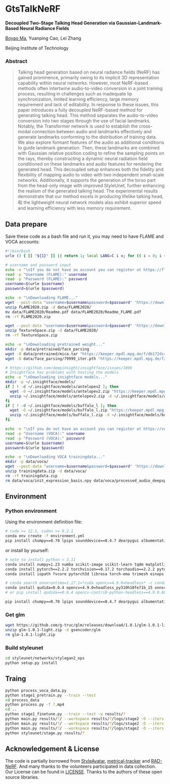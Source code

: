 # GtsTalkNeRF
**Decoupled Two-Stage Talking Head Generation via Gaussian-Landmark-Based Neural Radiance Fields**

[Boyao Ma](boyaoma@bit.edu.cn), Yuanping Cao, Lei Zhang

Beijing Institute of Technology

### Abstract
>Talking head generation based on neural radiance fields (NeRF) has gained prominence, primarily owing to its implicit 3D representation capability within neural networks. However, most NeRF-based methods often intertwine audio-to-video conversion in a joint training process, resulting in challenges such as inadequate lip synchronization, limited learning efficiency, large memory requirement and lack of editability. In response to these issues, this paper introduces a fully decoupled NeRF-based method for generating talking head. This method separates the audio-to-video conversion into two stages through the use of facial landmarks.
Notably, the Transformer network is used to establish the cross-modal connection between audio and landmarks effectively and generate landmarks conforming to the distribution of training data. We also explore formant features of the audio as additional conditions to guide landmark generation.
Then, these landmarks are combined with Gaussian relative position coding to refine the sampling points on the rays, thereby constructing a dynamic neural radiation field conditioned on these landmarks and audio features for rendering the generated head.
This decoupled setup enhances both the fidelity and flexibility of mapping audio to video with two independent small-scale networks. Additionally, it supports the generation of the torso part from the head-only image with improved StyleUnet, further enhancing the realism of the generated talking head. 
The experimental results demonstrate that our method excels in producing lifelike talking head, 和 the lightweight neural network models also exhibit superior speed and learning efficiency with less memory requirement.

## Data prepare

Save these code as a bash file and run it, you may need to have FLAME and VOCA accounts:
```bash
#!/bin/bash
urle () { [[ "${1}" ]] || return 1; local LANG=C i x; for (( i = 0; i < ${#1}; i++ )); do x="${1:i:1}"; [[ "${x}" == [a-zA-Z0-9.~-] ]] && echo -n "${x}" || printf '%%%02X' "'${x}"; done; echo; }

# username and password input
echo -e "\nIf you do not have an account you can register at https://flame.is.tue.mpg.de/ following the installation instruction."
read -p "Username (FLAME):" username
read -p "Password (FLAME):" password
username=$(urle $username)
password=$(urle $password)

echo -e "\nDownloading FLAME..."
wget --post-data "username=$username&password=$password" 'https://download.is.tue.mpg.de/download.php?domain=flame&sfile=FLAME2020.zip&resume=1' -O './FLAME2020.zip' --no-check-certificate -c
unzip FLAME2020.zip -d data/FLAME2020/
mv data/FLAME2020/Readme.pdf data/FLAME2020/Readme_FLAME.pdf
rm -rf FLAME2020.zip

wget --post-data "username=$username&password=$password" 'https://download.is.tue.mpg.de/download.php?domain=flame&sfile=TextureSpace.zip&resume=1' -O './TextureSpace.zip' --no-check-certificate -c
unzip TextureSpace.zip -d data/FLAME2020/
rm -rf TextureSpace.zip

echo -e "\nDownloading pretrained weight..."
mkdir -p data/pretrained/face_parsing
wget -O data/pretrained/mica.tar "https://keeper.mpdl.mpg.de/f/db172dc4bd4f4c0f96de/?dl=1"
wget -O data/face_parsing/79999_iter.pth "https://keeper.mpdl.mpg.de/f/a3c400dc55b84b10a7d1/?dl=1"

# https://github.com/deepinsight/insightface/issues/1896
# Insightface has problems with hosting the models
echo -e "\nDownloading insightface models..."
mkdir -p ~/.insightface/models/
if [ ! -d ~/.insightface/models/antelopev2 ]; then
  wget -O ~/.insightface/models/antelopev2.zip "https://keeper.mpdl.mpg.de/f/2d58b7fed5a74cb5be83/?dl=1"
  unzip ~/.insightface/models/antelopev2.zip -d ~/.insightface/models/antelopev2
fi
if [ ! -d ~/.insightface/models/buffalo_l ]; then
  wget -O ~/.insightface/models/buffalo_l.zip "https://keeper.mpdl.mpg.de/f/8faabd353cfc457fa5c5/?dl=1"
  unzip ~/.insightface/models/buffalo_l.zip -d ~/.insightface/models/buffalo_l
fi

echo -e "\nIf you do not have an account you can register at https://voca.is.tue.mpg.de/ following the installation instruction."
read -p "Username (VOCA):" username
read -p "Password (VOCA):" password
username=$(urle $username)
password=$(urle $password)

echo -e "\nDownloading VOCA trainingdata..."
mkdir -p data/voca/
wget --post-data "username=$username&password=$password" 'https://download.is.tue.mpg.de/download.php?domain=voca&sfile=trainingdata.zip&resume=1' -O './trainingdata.zip' --no-check-certificate -c
unzip trainingdata.zip -d data/voca/
rm -rf trainingdata.zip
rm data/voca/init_expression_basis.npy data/voca/processed_audio_deepspeech.pkl data/voca/readme.pdf
```

## Environment

### Python environment
Using the environment definition file:
```bash
# cuda >= 12.1, cudnn >= 9.2.1
conda env create -f environment.yml
pip install chumpy==0.70 lpips sounddevice==0.4.7 dearpygui albumentations==1.3.1 face-alignment insightface==0.7.2 mediapipe==0.10.10 --no-deps
```
or install by yourself:
```bash
# note to install python < 3.11
conda install numpy=1.23 numba scikit-image scikit-learn tqdm matplotlib tensorboard ninja rich cython onnx prettytable==3.5.0 loguru fsspec attrs onnxruntime==1.17.1 -y
conda install pytorch==2.2.2 torchvision==0.17.2 torchaudio==2.2.2 pytorch-cuda=12.1 -c pytorch -c nvidia -y
conda install iopath fvcore pytorch3d librosa torch-ema trimesh einops imageio-ffmpeg easydict -c conda-forge -c pytorch3d -y

# conda search onnxruntime=1.17.1=*cuda opencv=4.9.0=headless* -c conda-forge
conda install qudida=0.0.4 opencv=4.9.0=headless_py310h18fe71b_15 onnxruntime=1.17.1=py310hf79c3c9_201_cuda -c conda-forge -y
# or pip install qudida==0.0.4 opencv-contrib-python-headless==4.9.0.80 onnxruntime-gpu==1.17.1 --no-deps

pip install chumpy==0.70 lpips sounddevice==0.4.7 dearpygui albumentations==1.3.1 face-alignment insightface==0.7.2 mediapipe==0.10.10 --no-deps
```
### Get glm
```bash
wget https://github.com/g-truc/glm/releases/download/1.0.1/glm-1.0.1-light.zip
unzip glm-1.0.1-light.zip -d gsencoder/glm
rm glm-1.0.1-light.zip
```

### Build styleunet
```bash
cd styleunet/networks/stylegan2_ops
python setup.py install
```

## Traing

```bash
python process_voca_data.py
python stage1_pretrain.py --train --test
cd process_data
python process.py -f ?.mp4
cd ..
python stage1_finetune.py --train --test -w results/?
python main.py results/?/ --workspace results/?/logs/stage2 -O --iters 50000
python main.py results/?/ --workspace results/?/logs/stage2 -O --iters 20000 --finetune_eyes
python main.py results/?/ --workspace results/?/logs/stage2 -O --iters 40000 --finetune_lips
python styleunet/stage.py results/?
```

## Acknowledgement & License
The code is partially borrowed from [StyleAvatar](https://github.com/LizhenWangT/StyleAvatar), [metrical-tracker](https://github.com/Zielon/metrical-tracker) and [RAD-NeRF](https://github.com/ashawkey/RAD-NeRF). And many thanks to the volunteers participated in data collection. Our License can be found in [LICENSE](./LICENSE). Thanks to the authors of these open source libraries.
